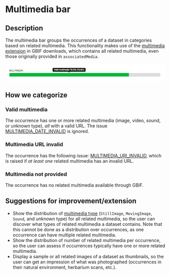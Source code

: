 # Multimedia bar

## Description

The multimedia bar groups the occurrences of a dataset in categories based on related multimedia. This functionality makes use of the [multimedia extension](http://rs.gbif.org/extension/gbif/1.0/multimedia.xml) in GBIF downloads, which contains all related multimedia, even those originally provided in `associatedMedia`.

![screenshot](../images/features/multimedia-bar-995b2ca4-9b4d-4609-acd5-24d8297f0a4b.png)

## How we categorize

### Valid multimedia

The occurrence has one or more related multimedia (image, video, sound, or unknown type), *all* with a valid URL. The issue [MULTIMEDIA_DATE_INVALID](http://gbif.github.io/gbif-api/apidocs/org/gbif/api/vocabulary/OccurrenceIssue.html#MULTIMEDIA_DATE_INVALID) is ignored.

### Multimedia URL invalid

The occurrence has the following issue: [MULTIMEDIA_URI_INVALID](http://gbif.github.io/gbif-api/apidocs/org/gbif/api/vocabulary/OccurrenceIssue.html#MULTIMEDIA_URI_INVALID), which is raised if *at least one* related multimedia has an invalid URL. 

### Multimedia not provided

The occurrence has no related multimedia available through GBIF.

## Suggestions for improvement/extension

* Show the distribution of [multimedia type](http://gbif.github.io/dwc-api/apidocs/org/gbif/dwc/terms/GbifTerm.html#mediaType) (`StillImage`, `MovingImage`, `Sound`, and unknown type) for all related multimedia, so the user can discover what types of related multimedia a dataset contains. Note that this cannot be done as a distribution over occurrences, as one occurrence can have multiple related multimedia.
* Show the distribution of number of related multimedia per occurrence, so the user can assess if occurrences typically have one or more related multimedia.
* Display a sample or all related images of a dataset as thumbnails, so the user can get an impression of what was photographed (occurrences in their natural environment, herbarium scans, etc.).
